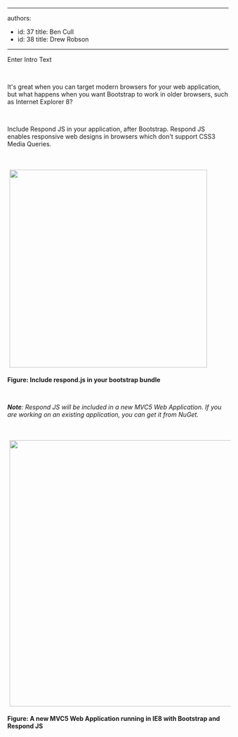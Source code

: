 

---
authors:
  - id: 37
    title: Ben Cull
  - id: 38
    title: Drew Robson
---




<span class='intro'> Enter Intro Text </span>

<p>​</p><p>It's great when you can target modern browsers for your web application, but what happens when you want Bootstrap to work in older browsers, such as Internet Explorer 8?</p><p>&#160;</p><p>Include Respond JS in your application, after Bootstrap. Respond JS enables responsive web designs in browsers which don't support CSS3 Media Queries.</p><p>&#160;</p><img src="file&#58;///C&#58;/Users/DREWRO~1/AppData/Local/Temp/msohtmlclip1/01/clip_image001.png" alt="" style="width&#58;450px;margin&#58;5px;" /><p><strong>Figure&#58; Include respond.js in your bootstrap bundle</strong></p><p>&#160;</p><p><strong><em>Note</em></strong><em>&#58; Respond JS will be included in a new MVC5 Web Application. If you are working on an existing application, you can get it from NuGet.</em></p><p>&#160;</p><img src="file&#58;///C&#58;/Users/DREWRO~1/AppData/Local/Temp/msohtmlclip1/01/clip_image003.jpg" alt="" style="width&#58;605px;margin&#58;5px;" /><p><strong>Figure&#58; A new MVC5 Web Application running in IE8 with Bootstrap and Respond JS​</strong></p>


